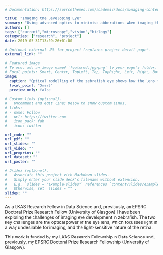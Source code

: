 ```yaml
---
# Documentation: https://sourcethemes.com/academic/docs/managing-content/

title: "Imaging the Developing Eye"
summary: "Using advanced optics to minimise abberations when imaging the developing zebrafish eye. [Read more...](/project/zebrafish-retinal-microscopy/index.html)"
authors: []
tags: ["current","microscopy","vision","biology"]
categories: ["research", "project"]
date: 2019-05-31T13:29:26+01:00

# Optional external URL for project (replaces project detail page).
external_link: ""

# Featured image
# To use, add an image named `featured.jpg/png` to your page's folder.
# Focal points: Smart, Center, TopLeft, Top, TopRight, Left, Right, BottomLeft, Bottom, BottomRight.
image:
  caption: "Optical modelling of the zebrafish eye shows how the lens focusses light."
  focal_point: "Smart"
  preview_only: false

# Custom links (optional).
#   Uncomment and edit lines below to show custom links.
# links:
# - name: Follow
#   url: https://twitter.com
#   icon_pack: fab
#   icon: twitter

url_code: ""
url_pdf: ""
url_slides: ""
url_video: ""
url_preprint: ""
url_dataset: ""
url_poster: ""

# Slides (optional).
#   Associate this project with Markdown slides.
#   Simply enter your slide deck's filename without extension.
#   E.g. `slides = "example-slides"` references `content/slides/example-slides.md`.
#   Otherwise, set `slides = ""`.
slides: ""
---
```


As a LKAS Research Fellow in Data Science and, previously, an EPSRC Doctoral Prize Research Fellow (University of Glasgow) I have been exploring the challenges of imaging eye development in zebrafish.
The two key challenges are the optical power of the eye lens, which focusses light in a way undesirable for imaging, and the light-sensitive nature of the retina.

This work is funded by my LKAS Research Fellowship in Data Science and, previously, my EPSRC Doctoral Prize Research Fellowship (University of Glasgow).
